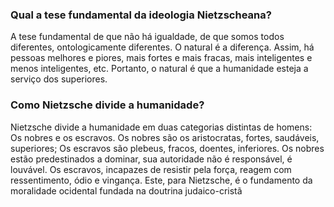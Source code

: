 ### Qual a tese fundamental da ideologia Nietzscheana?

A tese fundamental de que não há igualdade, de que somos todos diferentes, ontologicamente diferentes. O natural é a diferença.
Assim, há pessoas melhores e piores, mais fortes e mais fracas, mais inteligentes e menos inteligentes, etc.
Portanto, o natural é que a humanidade esteja a serviço dos superiores.

### Como Nietzsche divide a humanidade?

Nietzsche divide a humanidade em duas categorias distintas de homens: Os nobres e os escravos.
Os nobres são os aristocratas, fortes, saudáveis, superiores; Os escravos são plebeus, fracos,
doentes, inferiores. Os nobres estão predestinados a dominar, sua autoridade não é responsável,
é louvável. Os escravos, incapazes de resistir pela força, reagem com ressentimento, ódio e vingança.
Este, para Nietzsche, é o fundamento da moralidade ocidental fundada na doutrina judaico-cristã
